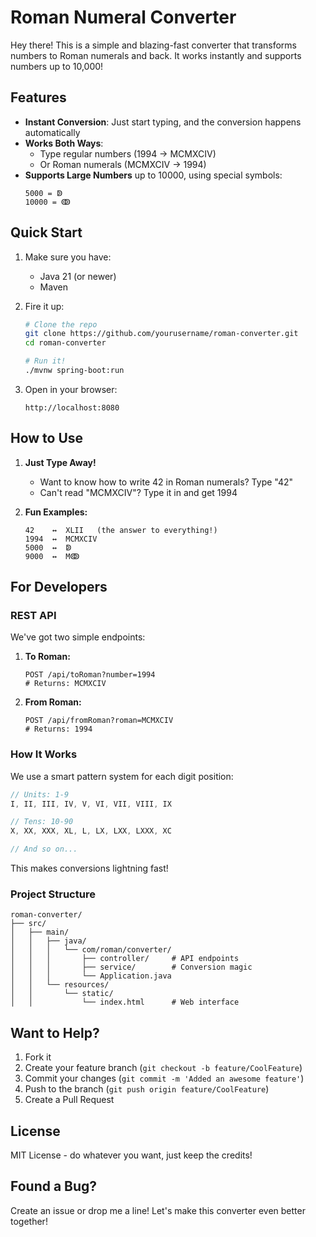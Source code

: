 # Roman Numeral Converter

Hey there! This is a simple and blazing-fast converter that transforms numbers to Roman numerals and back. It works instantly and supports numbers up to 10,000!

## Features

- **Instant Conversion**: Just start typing, and the conversion happens automatically
- **Works Both Ways**: 
  - Type regular numbers (1994 → MCMXCIV)
  - Or Roman numerals (MCMXCIV → 1994)
- **Supports Large Numbers** up to 10000, using special symbols:
  ```
  5000 = ↁ
  10000 = ↂ
  ```

## Quick Start

1. Make sure you have:
   - Java 21 (or newer)
   - Maven

2. Fire it up:
   ```bash
   # Clone the repo
   git clone https://github.com/yourusername/roman-converter.git
   cd roman-converter

   # Run it!
   ./mvnw spring-boot:run
   ```

3. Open in your browser:
   ```
   http://localhost:8080
   ```

## How to Use

1. **Just Type Away!** 
   - Want to know how to write 42 in Roman numerals? Type "42"
   - Can't read "MCMXCIV"? Type it in and get 1994

2. **Fun Examples:**
   ```
   42    ↔  XLII   (the answer to everything!)
   1994  ↔  MCMXCIV
   5000  ↔  ↁ
   9000  ↔  Mↂ
   ```

## For Developers

### REST API

We've got two simple endpoints:

1. **To Roman:**
   ```http
   POST /api/toRoman?number=1994
   # Returns: MCMXCIV
   ```

2. **From Roman:**
   ```http
   POST /api/fromRoman?roman=MCMXCIV
   # Returns: 1994
   ```

### How It Works

We use a smart pattern system for each digit position:

```java
// Units: 1-9
I, II, III, IV, V, VI, VII, VIII, IX

// Tens: 10-90
X, XX, XXX, XL, L, LX, LXX, LXXX, XC

// And so on...
```

This makes conversions lightning fast! 

### Project Structure

```
roman-converter/
├── src/
│   ├── main/
│   │   ├── java/
│   │   │   └── com/roman/converter/
│   │   │       ├── controller/     # API endpoints
│   │   │       ├── service/        # Conversion magic
│   │   │       └── Application.java
│   │   └── resources/
│   │       └── static/
│   │           └── index.html      # Web interface
```

## Want to Help?

1. Fork it
2. Create your feature branch (`git checkout -b feature/CoolFeature`)
3. Commit your changes (`git commit -m 'Added an awesome feature'`)
4. Push to the branch (`git push origin feature/CoolFeature`)
5. Create a Pull Request

## License

MIT License - do whatever you want, just keep the credits! 

## Found a Bug?

Create an issue or drop me a line! Let's make this converter even better together!
